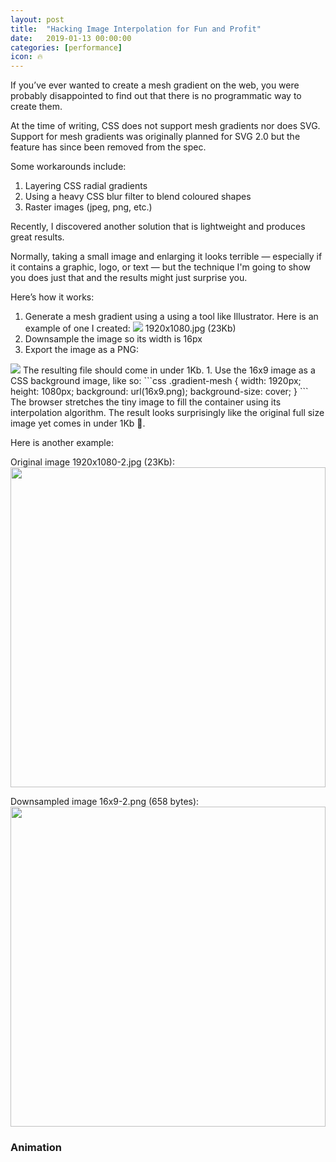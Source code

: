 ```yaml
---
layout: post
title:  "Hacking Image Interpolation for Fun and Profit"
date:   2019-01-13 00:00:00
categories: [performance]
icon: 🔥
---
```


If you’ve ever wanted to create a mesh gradient on the web, you were probably disappointed to find out that there is no programmatic way to create them.

At the time of writing, CSS does not support mesh gradients nor does SVG. Support for mesh gradients was originally planned for SVG 2.0 but the feature has since been removed from the spec.

Some workarounds include:

1. Layering CSS radial gradients
1. Using a heavy CSS blur filter to blend coloured shapes
1. Raster images (jpeg, png, etc.)

Recently, I discovered another solution that is lightweight and produces great results.

Normally, taking a small image and enlarging it looks terrible — especially if it contains a graphic, logo, or text — but the technique I'm going to show you does just that and the results might just surprise you.

Here’s how it works:

1. Generate a mesh gradient using a using a tool like Illustrator. Here is an example of one I created: <img src="{{ site.baseurl }}/images/1920x1080.jpg" />
1920x1080.jpg (23Kb)
1. Downsample the image so its width is 16px
1. Export the image as a PNG:
<img src="{{ site.baseurl }}/images/16x9.png" />
The resulting file should come in under 1Kb.
1. Use the 16x9 image as a CSS background image, like so:
```css
.gradient-mesh {
  width: 1920px;
  height: 1080px;
  background: url(16x9.png);
  background-size: cover;
}
```
The browser stretches the tiny image to fill the container using its interpolation algorithm. The result looks surprisingly like the original full size image yet comes in under 1Kb 🎉.

Here is another example:

Original image 1920x1080-2.jpg (23Kb):
<img src="{{ site.baseurl }}/images/1920x1080-2.jpg" style="height: 512px; width: 100%;" />

Downsampled image 16x9-2.png (658 bytes):
<img src="{{ site.baseurl }}/images/16x9-2.png" style="height: 512px; width: 100%;" />

### Animation

<!--
This leaves you with a few options, all of which have drawbacks:

1. A large bitmap image
1. Render some shapes with CSS then apply a heavy CSS blur filter to smooth everything out. The problem with this appraoch is that the blur filter is very expensize performance-wise. The other problem is that the edges of the container get blurred which is isn’t ideal.
1. Stacking CSS radial gradients to emulate the appearance of a mesh gradient. This process is quite tedious and doesn’t look quite as good.

There’s another option that I discovered today and I think it’s pretty cool.
-->
